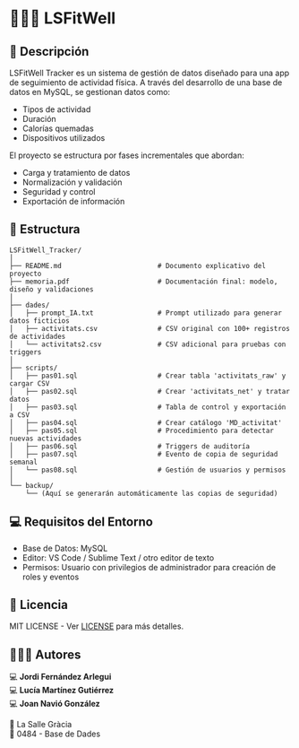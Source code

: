 # 🏃🏽‍➡️​ LSFitWell

## 📌 Descripción
LSFitWell Tracker es un sistema de gestión de datos diseñado para una app de seguimiento de actividad física. A través del desarrollo de una base de datos en MySQL, se gestionan datos como:
- Tipos de actividad
- Duración
- Calorías quemadas
- Dispositivos utilizados

El proyecto se estructura por fases incrementales que abordan:
- Carga y tratamiento de datos
- Normalización y validación
- Seguridad y control
- Exportación de información

## ​📂 ​Estructura
```
LSFitWell_Tracker/
│
├── README.md                        # Documento explicativo del proyecto
├── memoria.pdf                      # Documentación final: modelo, diseño y validaciones
│
├── dades/
│   ├── prompt_IA.txt                # Prompt utilizado para generar datos ficticios
│   ├── activitats.csv               # CSV original con 100+ registros de actividades
│   └── activitats2.csv              # CSV adicional para pruebas con triggers
│
├── scripts/
│   ├── pas01.sql                    # Crear tabla 'activitats_raw' y cargar CSV
│   ├── pas02.sql                    # Crear 'activitats_net' y tratar datos
│   ├── pas03.sql                    # Tabla de control y exportación a CSV
│   ├── pas04.sql                    # Crear catálogo 'MD_activitat'
│   ├── pas05.sql                    # Procedimiento para detectar nuevas actividades
│   ├── pas06.sql                    # Triggers de auditoría
│   ├── pas07.sql                    # Evento de copia de seguridad semanal
│   └── pas08.sql                    # Gestión de usuarios y permisos
│
└── backup/
    └── (Aquí se generarán automáticamente las copias de seguridad)

```

## 💻 Requisitos del Entorno
- Base de Datos: MySQL
- Editor: VS Code / Sublime Text / otro editor de texto
- Permisos: Usuario con privilegios de administrador para creación de roles y eventos

## 📜 Licencia
MIT LICENSE - Ver [LICENSE](LICENSE) para más detalles.

## 👨🏻‍💻 Autores
💻 **Jordi Fernández Arlegui** <br>
💻 **Lucía Martínez Gutiérrez** <br>
💻 **Joan Navió González** <br>

🏫 La Salle Gràcia  <br>
🏫 0484 - Base de Dades
